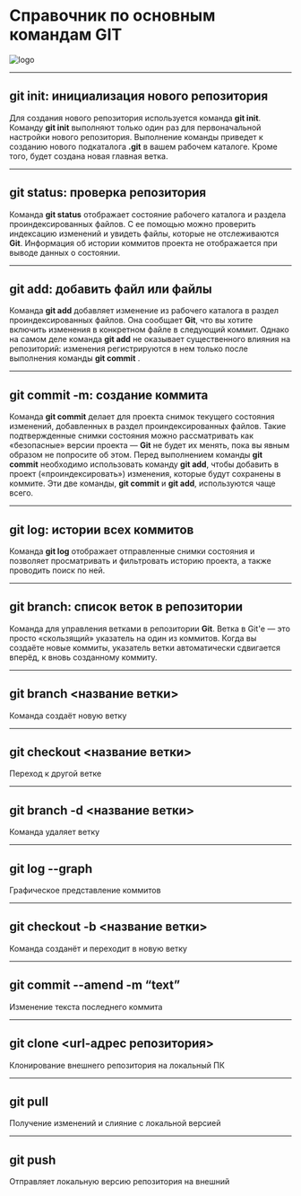 # Справочник по основным командам GIT

![logo](git_img.png)
***

## __git init:__ инициализация нового репозитория

Для создания нового репозитория используется команда __git init__. Команду __git init__ выполняют только один раз для первоначальной настройки нового репозитория. Выполнение команды приведет к созданию нового подкаталога __.git__ в вашем рабочем каталоге. Кроме того, будет создана новая главная ветка.
***
## __git status:__ проверка репозитория

Команда __git status__ отображает состояние рабочего каталога и раздела проиндексированных файлов. С ее помощью можно проверить индексацию изменений и увидеть файлы, которые не отслеживаются __Git__. Информация об истории коммитов проекта не отображается при выводе данных о состоянии.
***
## __git add:__ добавить файл или файлы

Команда __git add__ добавляет изменение из рабочего каталога в раздел проиндексированных файлов. Она сообщает __Git__, что вы хотите включить изменения в конкретном файле в следующий коммит. Однако на самом деле команда __git add__ не оказывает существенного влияния на репозиторий: изменения регистрируются в нем только после выполнения команды __git commit__ .
***

## __git commit -m:__ создание коммита

Команда __git commit__ делает для проекта снимок текущего состояния изменений, добавленных в раздел проиндексированных файлов. Такие подтвержденные снимки состояния можно рассматривать как «безопасные» версии проекта — __Git__ не будет их менять, пока вы явным образом не попросите об этом. Перед выполнением команды __git commit__ необходимо использовать команду __git add__, чтобы добавить в проект («проиндексировать») изменения, которые будут сохранены в коммите. Эти две команды, __git commit__ и __git add__, используются чаще всего.
***
## __git log:__  истории всех коммитов

Команда __git log__ отображает отправленные снимки состояния и позволяет просматривать и фильтровать историю проекта, а также проводить поиск по ней.
***

## __git branch:__ список веток в репозитории

Команда для управления ветками в репозитории __Git__. Ветка в Git'е — это просто «скользящий» указатель на один из коммитов. Когда вы создаёте новые коммиты, указатель ветки автоматически сдвигается вперёд, к вновь созданному коммиту.
***

## __git branch <название ветки>__

Команда создаёт новую ветку
***

## __git checkout <название ветки>__

Переход к другой ветке
***

## __git branch -d <название ветки>__

 Команда удаляет ветку
 ***

 ## __git log --graph__

 Графическое представление коммитов
 ***

 ## __git checkout -b <название ветки>__

 Команда созданёт и переходит в новую ветку
 ***

 ## __git commit --amend -m “text”__

  Изменение текста последнего коммита
  ***

  ## __git clone <url-адрес репозитория>__

   Клонирование внешнего репозитория на локальный ПК
   ***

   ## __git pull__

   Получение изменений и слияние с локальной версией
   ***

   ## __git push__

   Отправляет локальную версию репозитория на внешний

